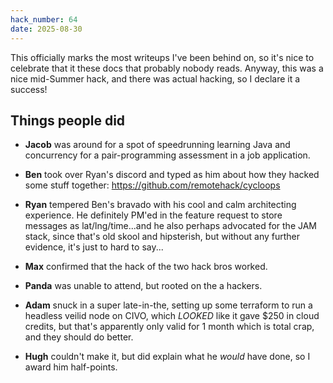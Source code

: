 ```yaml
---
hack_number: 64
date: 2025-08-30
---
```


This officially marks the most writeups I've been behind on, so it's nice to celebrate that it these docs that probably nobody reads. Anyway, this was a nice mid-Summer hack, and there was actual hacking, so I declare it a success!

## Things people did

- **Jacob** was around for a spot of speedrunning learning Java and concurrency for a pair-programming assessment in a job application.

- **Ben** took over Ryan's discord and typed as him about how they hacked some stuff together: https://github.com/remotehack/cycloops

- **Ryan** tempered Ben's bravado with his cool and calm architecting experience. He definitely PM'ed in the feature request to store messages as lat/lng/time...and he also perhaps advocated for the JAM stack, since that's old skool and hipsterish, but without any further evidence, it's just to hard to say...

- **Max** confirmed that the hack of the two hack bros worked.

- **Panda** was unable to attend, but rooted on the a hackers.

- **Adam** snuck in a super late-in-the, setting up some terraform to run a headless veilid node on CIVO, which _LOOKED_ like it gave $250 in cloud credits, but that's apparently only valid for 1 month which is total crap, and they should do better.

- **Hugh** couldn't make it, but did explain what he _would_ have done, so I award him half-points.
